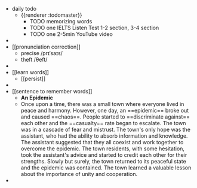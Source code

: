 - daily todo
	- {{renderer :todomaster}}
		- TODO memorizing words
		- TODO one IELTS Listen Test 1-2 section, 3-4 section
		- TODO one 2-5min YouTube video
-
- [[pronunciation correction]]
	- precise    /prɪˈsaɪs/
	- theft   /θeft/
-
- [[learn words]]
	- [[persist]]
-
- [[sentence to remember words]]
	- **An Epidemic**
	- Once upon a time, there was a small town where everyone lived in peace and harmony. However, one day, an ==epidemic== broke out and caused ==chaos==. People started to ==discriminate against== each other and the ==casualty== rate began to escalate. The town was in a cascade of fear and mistrust.
	  The town's only hope was the assistant, who had the ability to absorb information and knowledge. The assistant suggested that they all coexist and work together to overcome the epidemic. The town residents, with some hesitation, took the assistant's advice and started to credit each other for their strengths. Slowly but surely, the town returned to its peaceful state and the epidemic was contained. The town learned a valuable lesson about the importance of unity and cooperation.
-